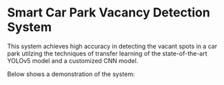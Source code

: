 # Smart Car Park Vacancy Detection System
This system achieves high accuracy in detecting the vacant spots in a car park utilzing the techniques of transfer learning of the state-of-the-art YOLOv5 model and a customized CNN model.

Below shows a demonstration of the system: